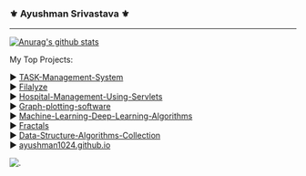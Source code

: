 ### ⚜ Ayushman Srivastava ⚜
----
[![Anurag's github stats](https://github-readme-stats.vercel.app/api?username=ayushman1024&show_icons=true&theme=radical&include_all_commits=true)](https://github.com/anuraghazra/github-readme-stats)

My Top Projects:

▶ [TASK-Management-System](https://github.com/ayushman1024/TASK-Management-System)  
▶ [Filalyze](https://github.com/ayushman1024/Filalyze)  
▶ [Hospital-Management-Using-Servlets](https://github.com/ayushman1024/Hospital-Management-Using-Servlets)  
▶ [Graph-plotting-software](https://github.com/ayushman1024/Graph-plotting-software)  
▶ [Machine-Learning-Deep-Learning-Algorithms](https://github.com/ayushman1024/Machine-Learning-Deep-Learning-Algorithms)  
▶ [Fractals](https://github.com/ayushman1024/Fractals)  
▶ [Data-Structure-Algorithms-Collection](https://github.com/ayushman1024/Data-Structure-Algorithms-Collection)  
▶ [ayushman1024.github.io](https://github.com/ayushman1024/ayushman1024.github.io)  

<!--- [![Top Langs](https://github-readme-stats.vercel.app/api/top-langs/?username=ayushman1024&title_color=fff&icon_color=79ff97&text_color=9f9f9f&bg_color=151515)](https://github.com/anuraghazra/github-readme-stats) --->
![.](https://github-pages-visitor.herokuapp.com/counterimg/githubDashboard)
